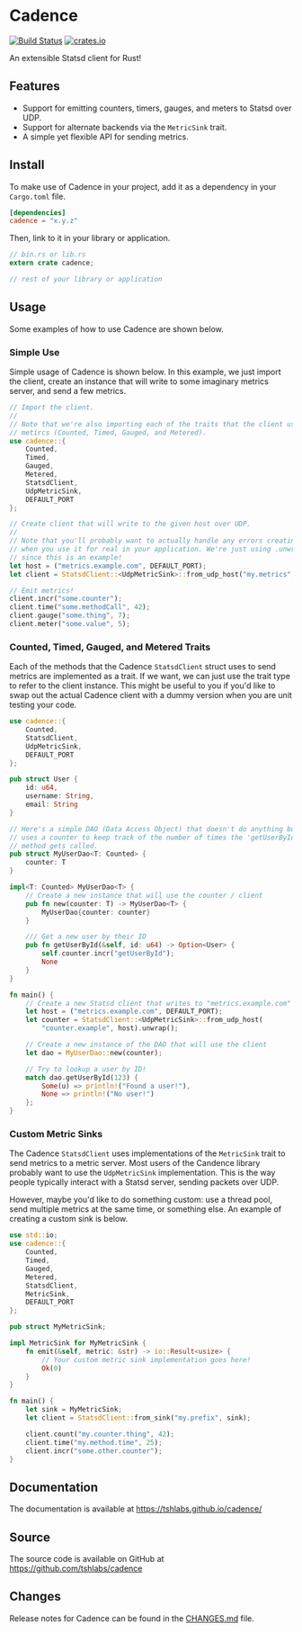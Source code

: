 # Cadence

[![Build Status](https://travis-ci.org/tshlabs/cadence.svg?branch=master)](https://travis-ci.org/tshlabs/cadence)
[![crates.io](http://meritbadge.herokuapp.com/cadence)](https://crates.io/crates/cadence/)

An extensible Statsd client for Rust!

## Features

* Support for emitting counters, timers, gauges, and meters to Statsd over UDP.
* Support for alternate backends via the `MetricSink` trait.
* A simple yet flexible API for sending metrics.

## Install

To make use of Cadence in your project, add it as a dependency in your `Cargo.toml`
file.

``` toml
[dependencies]
cadence = "x.y.z"
```

Then, link to it in your library or application.

``` rust
// bin.rs or lib.rs
extern crate cadence;

// rest of your library or application
```

## Usage

Some examples of how to use Cadence are shown below.

### Simple Use

Simple usage of Cadence is shown below. In this example, we just import the client,
create an instance that will write to some imaginary metrics server, and send a few
metrics.

``` rust
// Import the client.
//
// Note that we're also importing each of the traits that the client uses to emit
// metircs (Counted, Timed, Gauged, and Metered).
use cadence::{
    Counted,
    Timed,
    Gauged,
    Metered,
    StatsdClient,
    UdpMetricSink,
    DEFAULT_PORT
};

// Create client that will write to the given host over UDP.
//
// Note that you'll probably want to actually handle any errors creating the client
// when you use it for real in your application. We're just using .unwrap() here
// since this is an example!
let host = ("metrics.example.com", DEFAULT_PORT);
let client = StatsdClient::<UdpMetricSink>::from_udp_host("my.metrics", host).unwrap();

// Emit metrics!
client.incr("some.counter");
client.time("some.methodCall", 42);
client.gauge("some.thing", 7);
client.meter("some.value", 5);
```

### Counted, Timed, Gauged, and Metered Traits

Each of the methods that the Cadence `StatsdClient` struct uses to send metrics are
implemented as a trait. If we want, we can just use the trait type to refer to the
client instance. This might be useful to you if you'd like to swap out the actual
Cadence client with a dummy version when you are unit testing your code.

``` rust
use cadence::{
    Counted,
    StatsdClient,
    UdpMetricSink,
    DEFAULT_PORT
};

pub struct User {
    id: u64,
    username: String,
    email: String
}

// Here's a simple DAO (Data Access Object) that doesn't do anything but
// uses a counter to keep track of the number of times the 'getUserById'
// method gets called.
pub struct MyUserDao<T: Counted> {
    counter: T
}

impl<T: Counted> MyUserDao<T> {
    // Create a new instance that will use the counter / client
    pub fn new(counter: T) -> MyUserDao<T> {
        MyUserDao{counter: counter}
    }

    /// Get a new user by their ID
    pub fn getUserById(&self, id: u64) -> Option<User> {
        self.counter.incr("getUserById");
        None
    }
}

fn main() {
    // Create a new Statsd client that writes to "metrics.example.com"
    let host = ("metrics.example.com", DEFAULT_PORT);
    let counter = StatsdClient::<UdpMetricSink>::from_udp_host(
        "counter.example", host).unwrap();

    // Create a new instance of the DAO that will use the client
    let dao = MyUserDao::new(counter);

    // Try to lookup a user by ID!
    match dao.getUserById(123) {
        Some(u) => println!("Found a user!"),
        None => println!("No user!")
    };
}

```

### Custom Metric Sinks

The Cadence `StatsdClient` uses implementations of the `MetricSink` trait to
send metrics to a metric server. Most users of the Candence library probably
want to use the `UdpMetricSink` implementation. This is the way people typically
interact with a Statsd server, sending packets over UDP.

However, maybe you'd like to do something custom: use a thread pool, send multiple
metrics at the same time, or something else. An example of creating a custom sink
is below.

``` rust
use std::io;
use cadence::{
    Counted,
    Timed,
    Gauged,
    Metered,
    StatsdClient,
    MetricSink,
    DEFAULT_PORT
};

pub struct MyMetricSink;

impl MetricSink for MyMetricSink {
    fn emit(&self, metric: &str) -> io::Result<usize> {
        // Your custom metric sink implementation goes here!
        Ok(0)
    }
}

fn main() {
    let sink = MyMetricSink;
    let client = StatsdClient::from_sink("my.prefix", sink);

    client.count("my.counter.thing", 42);
    client.time("my.method.time", 25);
    client.incr("some.other.counter");
}
```

## Documentation

The documentation is available at https://tshlabs.github.io/cadence/

## Source

The source code is available on GitHub at https://github.com/tshlabs/cadence

## Changes

Release notes for Cadence can be found in the [CHANGES.md](CHANGES.md) file.
